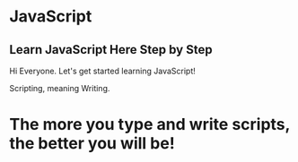 # JavaScript

## Learn JavaScript Here Step by Step

Hi Everyone. Let's get started learning JavaScript!

Scripting, meaning Writing.

# The more you type and write scripts, the better you will be!
